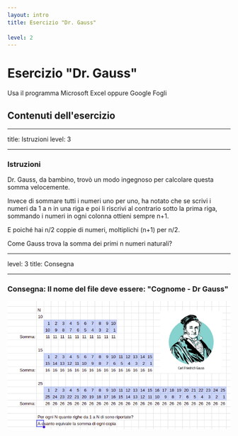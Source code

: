 ```yaml
---
layout: intro
title: Esercizio "Dr. Gauss"

level: 2
---
```


# Esercizio "Dr. Gauss"
Usa il programma Microsoft Excel oppure Google Fogli

## Contenuti dell'esercizio

<Toc columns="2" maxDepth="3" minDepth="3" mode="all" />

---
title: Istruzioni
level: 3

---

### Istruzioni

Dr. Gauss, da bambino, trovò un modo ingegnoso per calcolare questa somma velocemente.

Invece di sommare tutti i numeri uno per uno, ha notato che se scrivi i numeri da 1 a n in una riga e poi li riscrivi al contrario sotto la prima riga, sommando i numeri in ogni colonna ottieni sempre n+1.



E poiché hai n/2 coppie di numeri, moltiplichi (n+1) per n/2.

Come Gauss trova la somma dei primi n numeri naturali?

---
level: 3
title: Consegna

---

### Consegna: Il nome del file deve essere: "Cognome - Dr Gauss"

![interlinea](/office/images/gauss.png)

